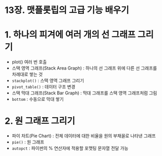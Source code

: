 # 13장. 맷플롯립의 고급 기능 배우기

# 1. 하나의 피겨에 여러 개의 선 그래프 그리기

- plot() 여러 번 호출
- 스택 영역 그래프(Stack Area Graph) : 하나의 선 그래프 위에 다른 선 그래프를 차례대로 쌓는 것
- `stackplot()` : 스택 영역 그래프 그리기
- `pivot_table()` : 데이터 구조 변경
- 스택 막대 그래프(Stack Bar Graph) : 막대 그래프를 스택 영역 그래프처럼 그림
- `bottom` : 수동으로 막대 쌓기

# 2. 원 그래프 그리기

- 파이 차트(Pie Chart) : 전체 데이터에 대한 비율을 원의 부채꼴로 나타낸 그래프
- `pie()` : 원 그래프
- `autopct` : 파이썬의 % 연산자에 적용할 포맷팅 문자열 전달 가능